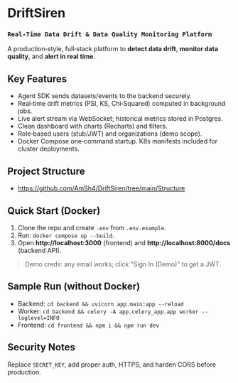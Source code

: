 # DriftSiren  
### `Real‑Time Data Drift & Data Quality Monitoring Platform`

A production‑style, full‑stack platform to **detect data drift**, **monitor data quality**, and **alert in real time**.

## Key Features
- Agent SDK sends datasets/events to the backend securely.
- Real‑time drift metrics (PSI, KS, Chi‑Squared) computed in background jobs.
- Live alert stream via WebSocket; historical metrics stored in Postgres.
- Clean dashboard with charts (Recharts) and filters.
- Role‑based users (stub/JWT) and organizations (demo scope).
- Docker Compose one‑command startup. K8s manifests included for cluster deployments.

## Project Structure  
- https://github.com/AmSh4/DriftSiren/tree/main/Structure
##  Quick Start (Docker)
1. Clone the repo and create `.env` from `.env.example`.
2. Run: `docker compose up --build`.
3. Open **http://localhost:3000** (frontend) and **http://localhost:8000/docs** (backend API).

> Demo creds: any email works; click "Sign In (Demo)" to get a JWT.

## Sample Run (without Docker)
- Backend: `cd backend && uvicorn app.main:app --reload`
- Worker: `cd backend && celery -A app.celery_app.app worker --loglevel=INFO`
- Frontend: `cd frontend && npm i && npm run dev`

## Security Notes
Replace `SECRET_KEY`, add proper auth, HTTPS, and harden CORS before production.

